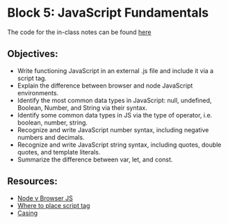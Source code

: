 # Block 5: JavaScript Fundamentals

The code for the in-class notes can be found [here](./demo)

## Objectives:
* Write functioning JavaScript in an external .js file and include it via a script tag.
* Explain the difference between browser and node JavaScript environments.
* Identify the most common data types in JavaScript: null, undefined, Boolean, Number, and String via their syntax.
* Identify some common data types in JS via the type of operator, i.e. boolean, number, string.
* Recognize and write JavaScript number syntax, including negative numbers and decimals.
* Recognize and write JavaScript string syntax, including quotes, double quotes, and template literals.
* Summarize the difference between var, let, and const.

## Resources:
* <a href="https://medium.com/jspoint/how-javascript-works-in-browser-and-node-ab7d0d09ac2f" target="_blank">Node v Browser JS</a>
* <a href="https://stackoverflow.com/questions/436411/where-should-i-put-script-tags-in-html-markup" target="_blank">Where to place script tag</a>
* <a href="https://www.freecodecamp.org/news/snake-case-vs-camel-case-vs-pascal-case-vs-kebab-case-whats-the-difference/" target="_blank">Casing</a>
